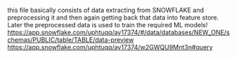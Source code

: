 this file basically consists of data extracting from SNOWFLAKE and preprocessing it and then again getting back that data into feature store. Later the preprocessed data is used to train the required ML models!
https://app.snowflake.com/uphtuqq/ay17374/#/data/databases/NEW_ONE/schemas/PUBLIC/table/TABLE/data-preview
https://app.snowflake.com/uphtuqq/ay17374/w2GWQU9Mnt3n#query
